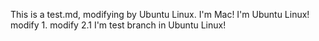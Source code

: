 This is a test.md, modifying by Ubuntu Linux.
I'm Mac!
I'm Ubuntu Linux!
modify 1.
modify 2.1
I'm test branch in Ubuntu Linux!

